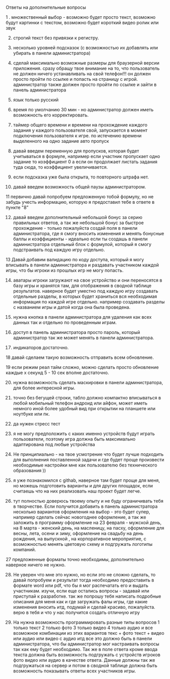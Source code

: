 Ответы на дополнительные вопросы

1 . множественный выбор - возможно будет просто текст, возможно будут картинки с текстом, возможно будет короткий видео ролик или звук 

2. строгий текст без привязки к регистру. 

3. несколько уровней подсказок (с возможностью их добавлять или убирать в панели администратора) 

4. сделай максимально возможные размеры для браузерной версии приложения. сразу обращу твое внимание на то, что пользователь не должен ничего устанавливать на свой телефон!!! он должен просто пройти по ссылке и попасть на страницу с игрой. администратор также должен просто пройти по ссылке и зайти в панель администратора 

5. язык только русский 

6. время по умолчанию 30 мин - но администратор должен иметь возможность его корректировать. 

7. таймер общего времени и времени на прохождение каждого задания у каждого пользователя свой, запускается в момент подключения пользователя к игре. по истечению времени выделенного на одно задание авто пропуск 

8. давай введем переменную для пропусков, которая будет учитываться в формуле, например если участник пропускает одно задание то коэффициент 0 а если он продолжает листать задания туда сюда, то коэффициент увеличивается. 

9. если подсказка уже была открыта, то повторного штрафа нет. 

10. давай введем возможность общей паузы администратором. 

11 первично давай попробуем предложенную тобой формулу, но не забудь учесть информацию, которую я предоставил тебе в ответе в пункте "8" 

12. давай введем дополнительный небольшой бонус за серию правильных ответов, а так же небольшой бонус за  быстрое прохождение - только пожалуйста создай поля в панели администратора, где я смогу вносить изменения и менять бонусные баллы и коэффициенты - идеально если ты создашь в панели администратора отдельный блок с формулой, который я смогу подстраивать под каждую игру отдельно. 

13 Давай добавим валидацию по коду доступа, который я могу вписывать в панели администратора и раздавать участником каждой игры, что бы игроки из прошлых игр не могу попасть. 

14. аватары игроки загружают на свое устройство и они переносятся в базу игры и хранятся там, для отображения в сводной таблице результатов. наверное будет уместно под каждую игру создавать отдельные разделы, в которых будет храниться вся необходимая информация по каждой игре отдельно. например создавать разделы с названием игры и датой когда она была проведена. 

15. нужна кнопка в панели администратора для удаления как всех данных так и отдельно по проведенным играм. 

16. доступ в панель администратора просто пароль, который администратор так же может менять в панели администратора. 

17. индикаторов достаточно. 

18 давай сделаем такую возможность отправить всем обновление. 

19 если режим реал тайм сложно, можно сделать просто обновление каждые x секунд 5 - 10 сек вполне достаточно.

20. нужна возможность сделать маскировки в панели администратора, для более интересной игры.

21. точно без бегущей строки, табло должно компактно вписываться в любой мобильный телефон андроид или айфон, может иметь немного иной более удобный вид при открытии на планшете или ноутбуке или пк. 

22. да нужен стресс тест 

23. я не могу предположить с каких именно устройств будут играть пользователи, поэтому игра должна быть максимально адаптирована под любые устройства 

24. Не принципиально - на твое усмотрение что будет лучше подходить для выполнения поставленной задачи и где будет проще произвести необходимые настройки мне как пользователю без технического образования )) 

25. я уже познакомился с githab, наверное там будет проще для меня, но можешь подготовить варианты и для других площадок, если считаешь что на них реализовать наш проект будет легче. 

26. тут полностью доверюсь твоему опыту и не буду ограничивать тебя в творчестве. Если получится добавить в панель администратора несколько вариантов оформления на выбор - это будет супер, например сделать сейчас новогоднее оформление, а так же заложить в программу оформление на 23 февраля - мужской день, на 8 марта - женский день, на масленицу, на пасху, оформление для весны, лета, осени и зиму, оформление на свадьбу на день рождения, на выпускной , на корпоративное мероприятие, с возможностью менять цветовую схему и подгружать логотипы компаний. 

27 предложенные форматы точно необходимы, дополнительно наверное ничего не нужно. 

28. Не уверен что мне это нужно, но если это не сложно сделать, то давай попробуем и результат тогда необходимо предоставить в формате word или pdf, что бы я мог распечатать его и выдать участникам. изучи, если еще остались вопросы - задавай или приступай к разработке. так же попрошу тебя написать подробные описания для меня как и где загружать фалы игры, где какие изменения вносить  итд, подумай и сделай красиво, пожалуйста. верю в тебя и что у нас получится создать отличную игру

29. На нужна возможность программировать разные типы вопросов 1 только текст 2 только фото 3 только видео 4 только аудио и все возможное комбинации из этих вариантов текс + фото текст + видео или аудио или видео с аудио итд все это должно быть в панели администратора, что бы администратор мог настраивать вопросы так как ему будет необходимо. Так же в поле ответа кроме ввода текста должна быть возможность подгружать с устройств игроков фото видео или аудио в качестве ответа. Данные должны так же подгружаться на сервер и потом в сводной таблице должна быть возможность показывать ответы всех участников игры.
